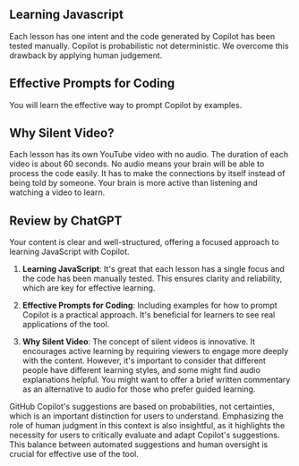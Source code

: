 ## Learning Javascript

Each lesson has one intent and the code generated by Copilot has been tested manually. Copilot is probabilistic not deterministic. We overcome this drawback by applying human judgement.

## Effective Prompts for Coding

You will learn the effective way to prompt Copilot by examples.

## Why Silent Video?

Each lesson has its own YouTube video with no audio. The duration of each video is about 60 seconds. No audio means your brain will be able to process the code easily. It has to make the connections by itself instead of being told by someone. Your brain is more active than listening and watching a video to learn.

## Review by ChatGPT

Your content is clear and well-structured, offering a focused approach to learning JavaScript with Copilot.

1. **Learning JavaScript**: It's great that each lesson has a single focus and the code has been manually tested. This ensures clarity and reliability, which are key for effective learning.

2. **Effective Prompts for Coding**: Including examples for how to prompt Copilot is a practical approach. It's beneficial for learners to see real applications of the tool.

3. **Why Silent Video**: The concept of silent videos is innovative. It encourages active learning by requiring viewers to engage more deeply with the content. However, it's important to consider that different people have different learning styles, and some might find audio explanations helpful. You might want to offer a brief written commentary as an alternative to audio for those who prefer guided learning.

GitHub Copilot's suggestions are based on probabilities, not certainties, which is an important distinction for users to understand. Emphasizing the role of human judgment in this context is also insightful, as it highlights the necessity for users to critically evaluate and adapt Copilot's suggestions. This balance between automated suggestions and human oversight is crucial for effective use of the tool.
